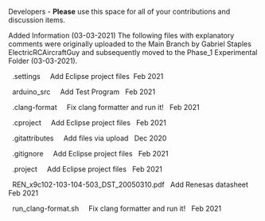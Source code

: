 Developers - **Please** use this space for all of your contributions and discussion items.

Added Information (03-03-2021)
The following files with explanatory comments were originally uploaded to the Main Branch
by Gabriel Staples ElectricRCAircraftGuy and subsequently moved to the
Phase_1 Experimental Folder (03-03-2021).

&nbsp;  .settings &nbsp;  &nbsp;  Add Eclipse project files &nbsp;Feb 2021

&nbsp;  arduino_src &nbsp;  &nbsp;  Add Test Program  &nbsp;  Feb 2021

&nbsp;  .clang-format &nbsp;  &nbsp;  Fix clang formatter and run it!  &nbsp;  Feb 2021

&nbsp;  .cproject &nbsp;  &nbsp;  Add Eclipse project files  &nbsp;  Feb 2021

&nbsp;  .gitattributes &nbsp;  &nbsp;  Add files via upload  &nbsp;  Dec 2020

&nbsp;  .gitignore &nbsp;  &nbsp;  Add Eclipse project files  &nbsp;  Feb 2021

&nbsp;  .project &nbsp;  &nbsp;  Add Eclipse project files  &nbsp;  Feb 2021

&nbsp;  REN_x9c102-103-104-503_DST_20050310.pdf &nbsp;  Add Renesas datasheet  &nbsp;  Feb 2021

&nbsp;  run_clang-format.sh &nbsp;  &nbsp;  Fix clang formatter and run it!  &nbsp;  Feb 2021


